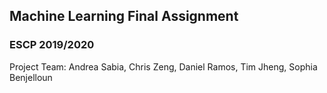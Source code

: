 ## Machine Learning Final Assignment
### ESCP 2019/2020
Project Team: Andrea Sabia, Chris Zeng, Daniel Ramos, Tim Jheng, Sophia Benjelloun
